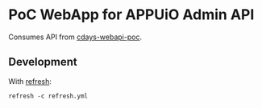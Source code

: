 # PoC WebApp for APPUiO Admin API

Consumes API from [cdays-webapi-poc](https://github.com/vshn/cdays-webapi-poc).

## Development

With [refresh](https://github.com/markbates/refresh):

```
refresh -c refresh.yml
```